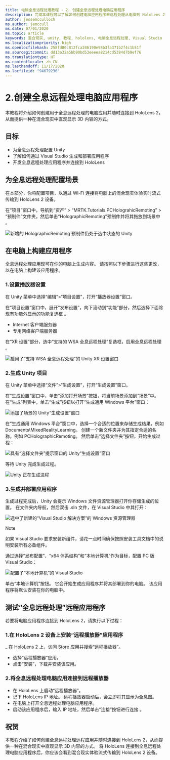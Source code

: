 ```yaml
---
title: 电脑全息远程处理教程 - 2. 创建全息远程处理电脑应用程序
description: 完成本课程可以了解如何创建电脑应用程序来远程处理从电脑到 HoloLens 2 的混合现实体验。
author: jessemcculloch
ms.author: jemccull
ms.date: 07/01/2020
ms.topic: article
keywords: 混合现实, unity, 教程, hololens, 电脑全息远程处理, Visual Studio
ms.localizationpriority: high
ms.openlocfilehash: 258fd80c812fca246190e98b3fa371b2f4c1b51f
ms.sourcegitcommit: dd13a32a5bb90bd53eeeea8214cd5384d7b9ef76
ms.translationtype: HT
ms.contentlocale: zh-CN
ms.lasthandoff: 11/17/2020
ms.locfileid: "94679236"
---
```

# <a name="2-creating-a-holographic-remoting-pc-application"></a>2.创建全息远程处理电脑应用程序

本教程将介绍如何创建用于全息远程处理的电脑应用并随时连接到 HoloLens 2，从而提供一种在混合现实中直观显示 3D 内容的方式。

## <a name="objectives"></a>目标

* 为全息远程处理配置 Unity
* 了解如何通过 Visual Studio 生成和部署应用程序
* 开发全息远程处理应用程序并连接到 HoloLens

## <a name="configuring-your-scene-for-holographic-remoting"></a>为全息远程处理配置场景

在本部分，你将配置项目，以通过 Wi-Fi 连接将电脑上的混合现实体验实时流式传输到 HoloLens 2 设备。

在“项目”窗口中，导航到“资产” > “MRTK.Tutorials.PCHolograhicRemoting” > “预制件”文件夹，然后单击“HolographicRemoting”预制件并将其拖放到场景中   。

![新增的 HolographicRemoting 预制件仍处于选中状态的 Unity](images/mrlearning-pc-holographic-remoting/Tutorial2-Section1-Step1-1.png)

## <a name="build-your-application-to-pc"></a>在电脑上构建应用程序

全息远程处理应用现可在你的电脑上生成内容。 请按照以下步骤进行这些更改，以在电脑上构建该应用程序。

### <a name="1-set-the-player-settings"></a>1.设置播放器设置

在 Unity 菜单中选择“编辑”>“项目设置”，打开“播放器设置”窗口。

在“项目设置”窗口中，展开“发布设置”，向下滚动到“功能”部分，然后选择下面除现有功能外显示的功能复选框 。

* Internet 客户端服务器
* 专用网络客户端服务器

在“XR 设置”部分，选中“支持的 WSA 全息远程处理”复选框，启用全息远程处理 。

![启用了“支持 WSA 全息远程处理”的 Unity XR 设置窗口](images/mrlearning-pc-holographic-remoting/Tutorial2-Section2-Step1-1.png)

### <a name="2-build-the-unity-project"></a>2.生成 Unity 项目

在 Unity 菜单中选择“文件”>“生成设置”，打开“生成设置”窗口。

在“生成设置”窗口中，单击“添加打开场景”按钮，将当前场景添加到“场景”中。 在“生成”列表中，单击“生成”按钮以打开“生成通用 Windows 平台”窗口：

![添加了场景的 Unity“生成设置”窗口](images/mrlearning-pc-holographic-remoting/Tutorial2-Section2-Step2-1.png)

在“生成通用 Windows 平台”窗口中，选择一个合适的位置来存储生成结果，例如 Documents\MixedRealityLearning。 创建一个新文件夹并为其指定合适的名称，例如 PCHolographicRemoting。 然后单击“选择文件夹”按钮，开始生成过程：

![具有“选择文件夹”提示窗口的 Unity“生成设置”窗口](images/mrlearning-pc-holographic-remoting/Tutorial2-Section2-Step2-2.png)

等待 Unity 完成生成过程。

![Unity 正在生成进程](images/mrlearning-pc-holographic-remoting/Tutorial2-Section2-Step2-3.png)

### <a name="3-build-and-deploy-the-application"></a>3.生成并部署应用程序

生成过程完成后，Unity 会提示 Windows 文件资源管理器打开你存储生成的位置。 在文件夹内导航，然后双击 .sln 文件，在 Visual Studio 中其打开：

![选中了新建的“Visual Studio 解决方案”的 Windows 资源管理器](images/mrlearning-pc-holographic-remoting/Tutorial2-Section2-Step3-1.png)

> [!NOTE]
> 如果 Visual Studio 要求安装新组件，请花一点时间确保按照安装工具文档中的说明安装所有必备组件。

通过选择“发布配置”、“x64 体系结构”和“本地计算机”作为目标，配置 PC 版 Visual Studio：

![配置了“本地计算机”的 Visual Studio](images/mrlearning-pc-holographic-remoting/Tutorial2-Section2-Step3-2.png)

单击“本地计算机”按钮。 它会开始生成应用程序并将其部署到你的电脑。 该应用程序将默认安装在你的电脑中。

## <a name="testing-holographic-remoting-remote-application"></a>测试“全息远程处理”远程应用程序

若要将电脑应用程序连接到 HoloLens 2，请执行以下过程：

### <a name="1-install-the-remoting-player-application-on-hololens-2-device"></a>1.在 HoloLens 2 设备上安装“远程播放器”应用程序

_ 在 HoloLens 2 上，访问 Store 应用并搜索“远程播放器”。
* 选择“远程播放器”应用。
* 点击“安装”，下载并安装该应用。

### <a name="2-connect-the-holographic-remoting-pc-app-to-the-remoting-player"></a>2.将全息远程处理电脑应用连接到远程播放器

* 在 HoloLens 上启动“远程播放器”。
* 记下 HoloLens IP 地址。 远程播放器启动后，会立即将其显示为全息图。
* 在电脑上打开全息远程处理电脑应用程序。
* 启动该应用程序后，输入 IP 地址，然后单击“连接”按钮进行连接 。

## <a name="congratulations"></a>祝贺

本教程介绍了如何创建全息远程处理远程应用并随时连接到 HoloLens 2，从而提供一种在混合现实中直观显示 3D 内容的方式。 将 HoloLens 连接到全息远程处理电脑应用程序后，你应该会看到混合现实体验流式传输到 HoloLens 2 设备。
